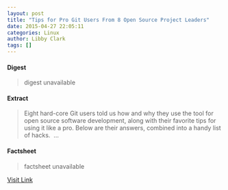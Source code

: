 ```yaml
---
layout: post
title: "Tips for Pro Git Users From 8 Open Source Project Leaders"
date: 2015-04-27 22:05:11
categories: Linux
author: Libby Clark
tags: []
---
```



#### Digest
>digest unavailable

#### Extract
>Eight hard-core Git users told us how and why they use the tool for open source software development, along with their favorite tips for using it like a pro. Below are their answers, combined into a handy list of hacks.&nbsp;...

#### Factsheet
>factsheet unavailable

[Visit Link](https://www.linux.com/news/featured-blogs/200-libby-clark/826426-tips-for-pro-git-users-from-8-open-source-project-leaders/)



